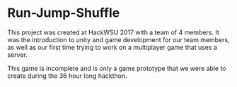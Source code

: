 # Run-Jump-Shuffle

This project was created at HackWSU 2017 with a team of 4 members. It was the introduction to unity
and game development for our team members, as well as our first time trying to work on a multiplayer
game that uses a server.

This game is incomplete and is only a game prototype that we were able to create during the 36 hour
long hackthon.
